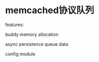 memcached协议队列
====

features:

   buddy memory allocation
   
   async persistence queue data
   
   config module
   
